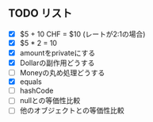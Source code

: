 ## TODO リスト

- [x] $5 + 10 CHF = $10 (レートが2:1の場合)
- [x] $5 * 2 = 10
- [x] amountをprivateにする
- [x] Dollarの副作用どうする
- [ ] Moneyの丸め処理どうする
- [x] equals
- [ ] hashCode
- [ ] nullとの等価性比較
- [ ] 他のオブジェクトとの等価性比較